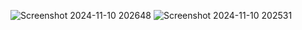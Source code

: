 ![Screenshot 2024-11-10 202648](https://github.com/user-attachments/assets/c25929a6-65d4-47e3-89ae-fc201305509d)
![Screenshot 2024-11-10 202531](https://github.com/user-attachments/assets/c6615cde-0a7e-404c-b68d-fc566c55ccef)
